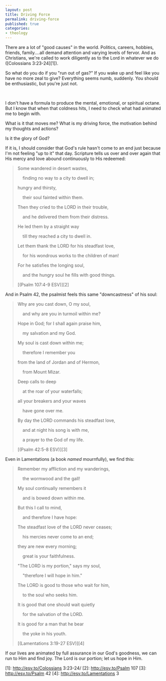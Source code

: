 ```yaml
---
layout: post
title: Driving Force
permalink: driving-force
published: true
categories:
- theology
---
```


There are a lot of "good causes" in the world. Politics, careers,
hobbies, friends, family....all demand attention and varying levels of
fervor. And as Christians, we're called to work diligently as to the
Lord in whatever we do ([Colossians 3:23-24][1]).

So what do you do if you "run out of gas?" If you wake up and feel like
you have no more zeal to give? Everything seems numb, suddenly. You
should be enthusiastic, but you're just not.

 

I don't have a formula to produce the mental, emotional, or spiritual
octane. But I know that when that coldness hits, I need to check what
had animated me to begin with.

What is it that moves me? What is my driving force, the motivation
behind my thoughts and actions?

Is it the glory of God?

If it is, I should consider that God's rule hasn't come to an end just
because I'm not feeling "up to it" that day. Scripture tells us over and
over again that His mercy and love abound continuously to His redeemed:

> Some wandered in desert wastes,
> 
>     finding no way to a city to dwell in;
> 
> hungry and thirsty,
> 
>     their soul fainted within them.
> 
> Then they cried to the LORD in their trouble,
> 
>     and he delivered them from their distress.
> 
> He led them by a straight way
> 
>     till they reached a city to dwell in.
> 
> Let them thank the LORD for his steadfast love,
> 
>     for his wondrous works to the children of man!
> 
> For he satisfies the longing soul,
> 
>     and the hungry soul he fills with good things.
> 
> [(Psalm 107:4-9 ESV)][2]

And in Psalm 42, the psalmist feels this same "downcastness" of his
soul:

> Why are you cast down, O my soul,
> 
>     and why are you in turmoil within me?
> 
> Hope in God; for I shall again praise him,
> 
>     my salvation and my God.
> 
> My soul is cast down within me;
> 
>     therefore I remember you
> 
> from the land of Jordan and of Hermon,
> 
>     from Mount Mizar.
> 
> Deep calls to deep
> 
>     at the roar of your waterfalls;
> 
> all your breakers and your waves
> 
>     have gone over me.
> 
> By day the LORD commands his steadfast love,
> 
>     and at night his song is with me,
> 
>     a prayer to the God of my life.
> 
> [(Psalm 42:5-8 ESV)][3]

Even in Lamentations (a book *named* mournfully), we find this:

> Remember my affliction and my wanderings,
> 
>     the wormwood and the gall!
> 
> My soul continually remembers it
> 
>     and is bowed down within me.
> 
> But this I call to mind,
> 
>     and therefore I have hope:
> 
> The steadfast love of the LORD never ceases;
> 
>     his mercies never come to an end;
> 
> they are new every morning;
> 
>     great is your faithfulness.
> 
> "The LORD is my portion," says my soul,
> 
>     "therefore I will hope in him."
> 
> The LORD is good to those who wait for him,
> 
>     to the soul who seeks him.
> 
> It is good that one should wait quietly
> 
>     for the salvation of the LORD.
> 
> It is good for a man that he bear
> 
>     the yoke in his youth.
> 
> [(Lamentations 3:19-27 ESV)][4]

If our lives are animated by full assurance in our God's goodness, we
can run to Him and find joy. The Lord is our portion; let us hope in
Him.



[1]: http://esv.to/Colossians 3:23-24/
[2]: http://esv.to/Psalm 107
[3]: http://esv.to/Psalm 42
[4]: http://esv.to/Lamentations 3
